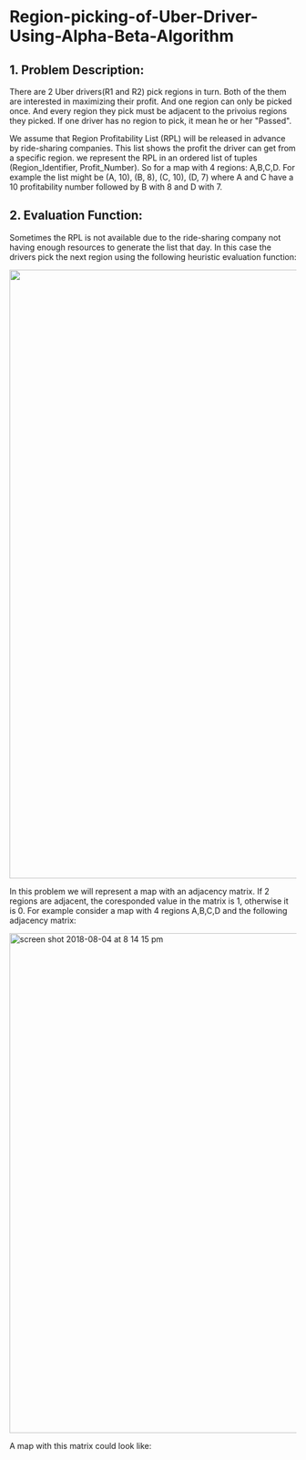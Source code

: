 # Region-picking-of-Uber-Driver-Using-Alpha-Beta-Algorithm
## 1. Problem Description:
There are 2 Uber drivers(R1 and R2) pick regions in turn. Both of the them are interested in maximizing their profit. And one region can only be picked once. And every region they pick must be adjacent to the privoius regions they picked. If one driver has no region to pick, it mean he or her "Passed".

We assume that Region Profitability List (RPL) will be released in advance by ride-sharing companies. This list shows the profit the driver can get from a specific region. we represent the RPL in an ordered list of tuples (Region_Identifier, Profit_Number). So for a map with 4 regions: A,B,C,D. For example the list might be (A, 10), (B, 8), (C, 10), (D, 7) where A and C have a 10 profitability number followed by B with 8 and D with 7.

## 2. Evaluation Function:
Sometimes the RPL is not available due to the ride-sharing company not having enough resources to generate the list that day. In this case the drivers pick the next region using the following heuristic evaluation function:

<img width="1068" src="https://user-images.githubusercontent.com/11751622/43682193-9339bee4-9821-11e8-8c46-1a97c53cd78f.png">

In this problem we will represent a map with an adjacency matrix. If 2 regions are adjacent, the coresponded value in the matrix is 1, otherwise it is 0. For example consider a map with 4 regions A,B,C,D and the following adjacency matrix:

<img width="877" alt="screen shot 2018-08-04 at 8 14 15 pm" src="https://user-images.githubusercontent.com/11751622/43682222-fd73c984-9822-11e8-9e47-adfdb6285c8e.png">

A map with this matrix could look like:
